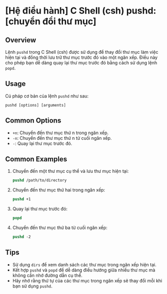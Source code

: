 # [Hệ điều hành] C Shell (csh) pushd: [chuyển đổi thư mục]

## Overview
Lệnh `pushd` trong C Shell (csh) được sử dụng để thay đổi thư mục làm việc hiện tại và đồng thời lưu trữ thư mục trước đó vào một ngăn xếp. Điều này cho phép bạn dễ dàng quay lại thư mục trước đó bằng cách sử dụng lệnh `popd`.

## Usage
Cú pháp cơ bản của lệnh `pushd` như sau:
```
pushd [options] [arguments]
```

## Common Options
- `+n`: Chuyển đến thư mục thứ n trong ngăn xếp.
- `-n`: Chuyển đến thư mục thứ n từ cuối ngăn xếp.
- `-`: Quay lại thư mục trước đó.

## Common Examples
1. Chuyển đến một thư mục cụ thể và lưu thư mục hiện tại:
   ```csh
   pushd /path/to/directory
   ```

2. Chuyển đến thư mục thứ hai trong ngăn xếp:
   ```csh
   pushd +1
   ```

3. Quay lại thư mục trước đó:
   ```csh
   popd
   ```

4. Chuyển đến thư mục thứ ba từ cuối ngăn xếp:
   ```csh
   pushd -2
   ```

## Tips
- Sử dụng `dirs` để xem danh sách các thư mục trong ngăn xếp hiện tại.
- Kết hợp `pushd` và `popd` để dễ dàng điều hướng giữa nhiều thư mục mà không cần nhớ đường dẫn cụ thể.
- Hãy nhớ rằng thứ tự của các thư mục trong ngăn xếp sẽ thay đổi mỗi khi bạn sử dụng `pushd`.